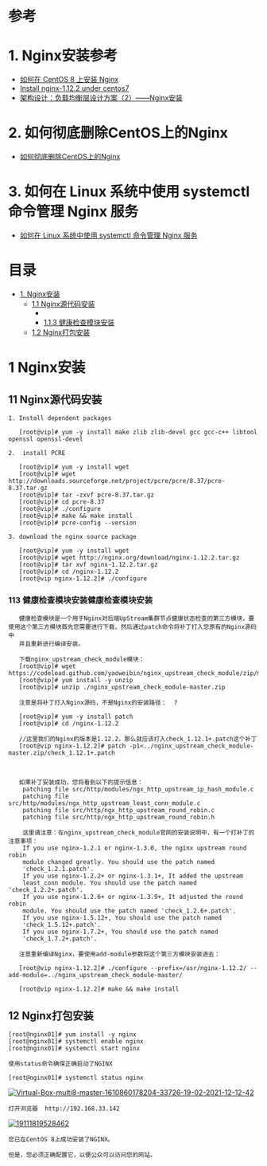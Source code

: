 # 参考
# 1. Nginx安装参考
  * [如何在 CentOS 8 上安装 Nginx](https://www.jianshu.com/p/9b2dd37a5af9)
  * [Install nginx-1.12.2 under centos7](https://programmersought.com/article/61126919131/)  
  * [架构设计：负载均衡层设计方案（2）——Nginx安装](https://yinwj.blog.csdn.net/article/details/46620711)    
# 2. 如何彻底删除CentOS上的Nginx
  * [如何彻底删除CentOS上的Nginx](https://www.chensongxia.cn/52.html)
# 3. 如何在 Linux 系统中使用 systemctl 命令管理 Nginx 服务
 * [如何在 Linux 系统中使用 systemctl 命令管理 Nginx 服务](https://linux265.com/news/3775.html)

# 目录

* [1. Nginx安装](#1-Nginx安装)
  * [1.1 Nginx源代码安装](#11-Nginx源代码安装)
    * []()
    * [1.1.3 健康检查模块安装](#113-健康检查模块安装)
  * [1.2 Nginx打包安装](#12-Nginx打包安装)
    

# 1 Nginx安装
## 11 Nginx源代码安装
    
    1. Install dependent packages
    
       [root@vip]# yum -y install make zlib zlib-devel gcc gcc-c++ libtool openssl openssl-devel
    
    2.  install PCRE
    
       [root@vip]# yum -y install wget
       [root@vip]# wget http://downloads.sourceforge.net/project/pcre/pcre/8.37/pcre-8.37.tar.gz
       [root@vip]# tar -zxvf pcre-8.37.tar.gz
       [root@vip]# cd pcre-8.37
       [root@vip]# ./configure
       [root@vip]# make && make install
       [root@vip]# pcre-config --version
       
    3. download the nginx source package

       [root@vip]# yum -y install wget
       [root@vip]# wget http://nginx.org/download/nginx-1.12.2.tar.gz
       [root@vip]# tar xvf nginx-1.12.2.tar.gz
       [root@vip]# cd /nginx-1.12.2
       [root@vip nginx-1.12.2]# ./configure
    
    
### 113 健康检查模块安装健康检查模块安装    
       
       健康检查模块是一个用于Nginx对后端UpStream集群节点健康状态检查的第三方模块，要使用这个第三方模块首先您需要进行下载，然后通过patch命令将补丁打入您原有的Nginx源码中
       并且重新进行编译安装。
       
       下载nginx_upstream_check_module模块：
       [root@vip]# wget https://codeload.github.com/yaoweibin/nginx_upstream_check_module/zip/master
       [root@vip]# yum install -y unzip
       [root@vip]# unzip ./nginx_upstream_check_module-master.zip
       
       注意是将补丁打入Nginx源码，不是Nginx的安装路径：  ?

       [root@vip]# yum -y install patch
       [root@vip]# cd /nginx-1.12.2
       
       //这里我们的Nginx的版本是1.12.2，那么就应该打入check_1.12.1+.patch这个补丁
       [root@vip nginx-1.12.2]# patch -p1<../nginx_upstream_check_module-master.zip/check_1.12.1+.patch
       
       
       
       如果补丁安装成功，您将看到以下的提示信息：
        patching file src/http/modules/ngx_http_upstream_ip_hash_module.c
        patching file src/http/modules/ngx_http_upstream_least_conn_module.c
        patching file src/http/ngx_http_upstream_round_robin.c
        patching file src/http/ngx_http_upstream_round_robin.h

        这里请注意：在nginx_upstream_check_module官网的安装说明中，有一个打补丁的注意事项：
        If you use nginx-1.2.1 or nginx-1.3.0, the nginx upstream round robin
        module changed greatly. You should use the patch named
        'check_1.2.1.patch'.
        If you use nginx-1.2.2+ or nginx-1.3.1+, It added the upstream
        least_conn module. You should use the patch named 'check_1.2.2+.patch'.
        If you use nginx-1.2.6+ or nginx-1.3.9+, It adjusted the round robin
        module. You should use the patch named 'check_1.2.6+.patch'.
        If you use nginx-1.5.12+, You should use the patch named
        'check_1.5.12+.patch'.
        If you use nginx-1.7.2+, You should use the patch named
        'check_1.7.2+.patch'.
       
       注意重新编译Nginx，要使用add-module参数将这个第三方模块安装进去：

       [root@vip nginx-1.12.2]# ./configure --prefix=/usr/nginx-1.12.2/ --add-module=../nginx_upstream_check_module-master/

       [root@vip nginx-1.12.2]# make && make install





## 12 Nginx打包安装
    
    [root@nginx01]# yum install -y nginx
    [root@nginx01]# systemctl enable nginx
    [root@nginx01]# systemctl start nginx
    
    使用status命令确保正确启动了NGINX
    
    [root@nginx01]# systemctl status nginx
    
<a href="https://ibb.co/XD91sJJ"><img src="https://i.ibb.co/Sc2bnvv/Virtual-Box-multi8-master-1610860178204-33726-19-02-2021-12-12-42.png" alt="Virtual-Box-multi8-master-1610860178204-33726-19-02-2021-12-12-42" border="0"></a>

    打开浏览器  http://192.168.33.142

<a href="https://ibb.co/F0F0CHP"><img src="https://i.ibb.co/mX3XgNx/19111819528462.png" alt="19111819528462" border="0"></a>

    您已在CentOS 8上成功安装了NGINX。

    但是，您必须正确配置它，以便公众可以访问您的网站。

    
    
    
    
    
    
    
